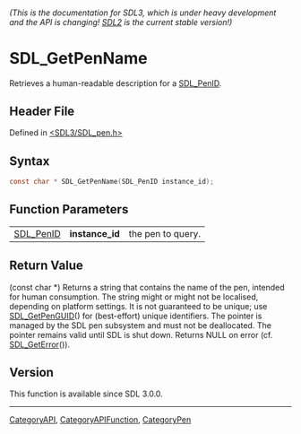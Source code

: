 ###### (This is the documentation for SDL3, which is under heavy development and the API is changing! [SDL2](https://wiki.libsdl.org/SDL2/) is the current stable version!)
# SDL_GetPenName

Retrieves a human-readable description for a [SDL_PenID](SDL_PenID).

## Header File

Defined in [<SDL3/SDL_pen.h>](https://github.com/libsdl-org/SDL/blob/main/include/SDL3/SDL_pen.h)

## Syntax

```c
const char * SDL_GetPenName(SDL_PenID instance_id);
```

## Function Parameters

|                        |                 |                   |
| ---------------------- | --------------- | ----------------- |
| [SDL_PenID](SDL_PenID) | **instance_id** | the pen to query. |

## Return Value

(const char *) Returns a string that contains the name of the pen, intended
for human consumption. The string might or might not be localised,
depending on platform settings. It is not guaranteed to be unique; use
[SDL_GetPenGUID](SDL_GetPenGUID)() for (best-effort) unique identifiers.
The pointer is managed by the SDL pen subsystem and must not be
deallocated. The pointer remains valid until SDL is shut down. Returns NULL
on error (cf. [SDL_GetError](SDL_GetError)()).

## Version

This function is available since SDL 3.0.0.

----
[CategoryAPI](CategoryAPI), [CategoryAPIFunction](CategoryAPIFunction), [CategoryPen](CategoryPen)

